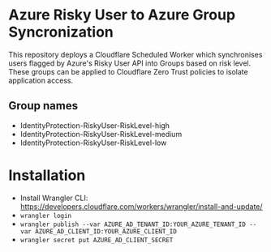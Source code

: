 # Azure Risky User to Azure Group Syncronization

This repository deploys a Cloudflare Scheduled Worker which synchronises users flagged by Azure's Risky User API into Groups based on risk level. These groups can be applied to Cloudflare Zero Trust policies to isolate application access.

## Group names
- IdentityProtection-RiskyUser-RiskLevel-high
- IdentityProtection-RiskyUser-RiskLevel-medium
- IdentityProtection-RiskyUser-RiskLevel-low

# Installation

- Install Wrangler CLI: https://developers.cloudflare.com/workers/wrangler/install-and-update/
- `wrangler login` 
- `wrangler publish --var AZURE_AD_TENANT_ID:YOUR_AZURE_TENANT_ID --var AZURE_AD_CLIENT_ID:YOUR_AZURE_CLIENT_ID`
- `wrangler secret put AZURE_AD_CLIENT_SECRET`